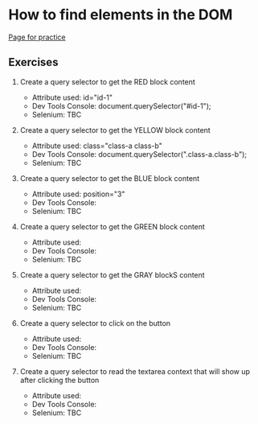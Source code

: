 
# How to find elements in the DOM

[Page for practice](https://raphael.moita.gitlab.io/query-selectors/page-1.html)

## Exercises
1. Create a query selector to get the RED block content

    * Attribute used: id="id-1"
    * Dev Tools Console: document.querySelector("#id-1");
    * Selenium: TBC

2. Create a query selector to get the YELLOW block content
    * Attribute used: class="class-a class-b"
    * Dev Tools Console: document.querySelector(".class-a.class-b");
    * Selenium: TBC
    
3. Create a query selector to get the BLUE block content
    * Attribute used: position="3"
    * Dev Tools Console: 
    * Selenium: TBC
    
4. Create a query selector to get the GREEN block content
    * Attribute used: 
    * Dev Tools Console: 
    * Selenium: TBC
    
5. Create a query selector to get the GRAY blockS content
    * Attribute used: 
    * Dev Tools Console: 
    * Selenium: TBC
    
6. Create a query selector to click on the button
    * Attribute used: 
    * Dev Tools Console: 
    * Selenium: TBC
    
7. Create a query selector to read the textarea context that will show up after clicking the button
    * Attribute used: 
    * Dev Tools Console: 
    * Selenium: TBC
